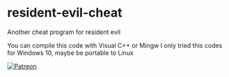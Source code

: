 # resident-evil-cheat
Another cheat program for resident evil 

You can compile this code with Visual C++ or Mingw
I only tried this codes for Windows 10, maybe be portable to Linux

[![Patreon](https://user-images.githubusercontent.com/18588598/231018918-a76f9295-f8e7-4a3b-af58-85f59ea76cee.jpg)](https://patreon.com/CarlosPinedaResidentEvilCheat)
